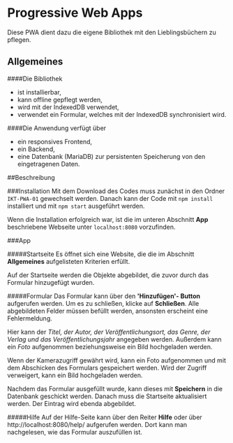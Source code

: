 # Progressive Web Apps

Diese PWA dient dazu die eigene Bibliothek mit den Lieblingsbüchern zu pflegen.

## Allgemeines

####Die Bibliothek

- ist installierbar,
- kann offline gepflegt werden,
- wird mit der IndexedDB verwendet,
- verwendet ein Formular, welches mit der IndexedDB synchronisiert wird.

####Die Anwendung verfügt über

- ein responsives Frontend,
- ein Backend,
- eine Datenbank (MariaDB) zur persistenten Speicherung von den eingetragenen Daten.


##Beschreibung

###Installation
Mit dem Download des Codes muss zunächst in den Ordner `IKT-PWA-01` gewechselt werden.
Danach kann der Code mit `npm install` installiert und mit `npm start` ausgeführt werden.

Wenn die Installation erfolgreich war, ist die im unteren Abschnitt **App** beschriebene Webseite unter `localhost:8080` vorzufinden.

###App

#####Startseite
Es öffnet sich eine Website, die die im Abschnitt **Allgemeines** aufgelisteten Kriterien erfüllt.

Auf der Startseite werden die Objekte abgebildet, die zuvor durch das Formular hinzugefügt wurden.


#####Formular
Das Formular kann über den **'Hinzufügen'- Button** aufgerufen werden. Um es zu schließen, klicke auf **Schließen**.
Alle abgebildeten Felder müssen befüllt werden, ansonsten erscheint eine Fehlermeldung.

Hier kann der *Titel, der Autor, der Veröffentlichungsort, das Genre, der Verlag und das Veröffentlichungsjahr* angegeben werden.
Außerdem kann ein *Foto* aufgenommen beziehungsweise ein Bild hochgeladen werden.

Wenn der Kamerazugriff gewährt wird, kann ein Foto aufgenommen und mit dem Abschicken des Formulars gespeichert werden.
Wird der Zugriff verweigert, kann ein Bild hochgeladen werden.

Nachdem das Formular ausgefüllt wurde, kann dieses mit **Speichern** in die Datenbank geschickt werden.
Danach muss die Startseite aktualisiert werden. Der Eintrag wird ebenda abgebildet.

#####Hilfe
Auf der Hilfe-Seite kann über den Reiter **Hilfe** oder über http://localhost:8080/help/ aufgerufen werden.
Dort kann man nachgelesen, wie das Formular auszufüllen ist.



